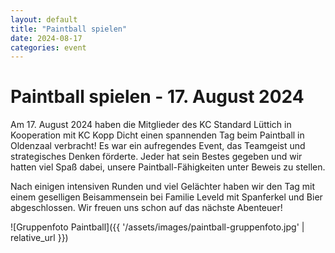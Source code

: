 ```yaml
---
layout: default
title: "Paintball spielen"
date: 2024-08-17
categories: event
---
```


# Paintball spielen - 17. August 2024

Am 17. August 2024 haben die Mitglieder des KC Standard Lüttich in Kooperation mit KC Kopp Dicht einen spannenden Tag beim Paintball in Oldenzaal verbracht! Es war ein aufregendes Event, das Teamgeist und strategisches Denken förderte. Jeder hat sein Bestes gegeben und wir hatten viel Spaß dabei, unsere Paintball-Fähigkeiten unter Beweis zu stellen.

Nach einigen intensiven Runden und viel Gelächter haben wir den Tag mit einem geselligen Beisammensein bei Familie Leveld mit Spanferkel und Bier abgeschlossen. Wir freuen uns schon auf das nächste Abenteuer!

![Gruppenfoto Paintball]({{ '/assets/images/paintball-gruppenfoto.jpg' | relative_url }})
